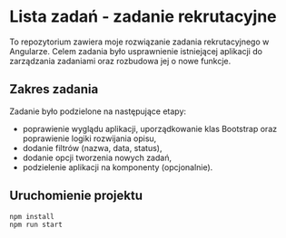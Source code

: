 # Lista zadań - zadanie rekrutacyjne

To repozytorium zawiera moje rozwiązanie zadania rekrutacyjnego w Angularze. Celem zadania było usprawnienie istniejącej aplikacji do zarządzania zadaniami oraz rozbudowa jej o nowe funkcje.

## Zakres zadania

Zadanie było podzielone na następujące etapy:
- poprawienie wyglądu aplikacji, uporządkowanie klas Bootstrap oraz poprawienie logiki rozwijania opisu,
- dodanie filtrów (nazwa, data, status),
- dodanie opcji tworzenia nowych zadań,
- podzielenie aplikacji na komponenty (opcjonalnie).

## Uruchomienie projektu

```bash
npm install
npm run start
```
